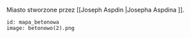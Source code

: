Miasto stworzone przez [[Joseph Aspdin |Josepha Aspdina ]]. 

```leaflet:
id: mapa_betonowa
image: betonowo(2).png
```



